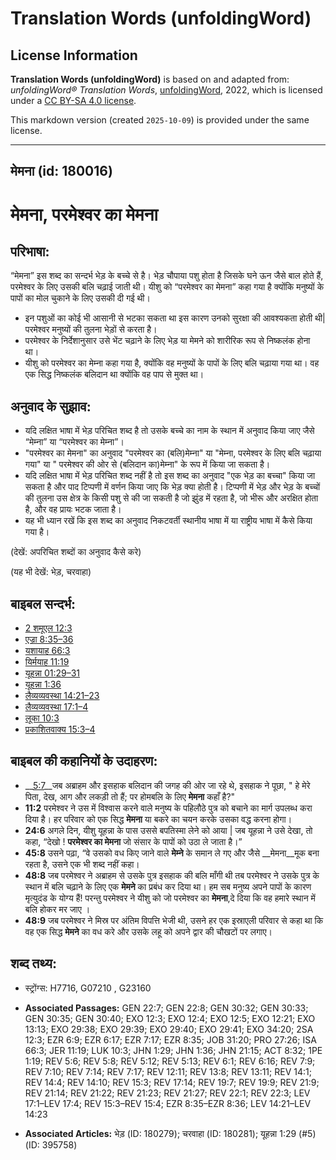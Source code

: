 # Translation Words (unfoldingWord)

## License Information

**Translation Words (unfoldingWord)** is based on and adapted from: _unfoldingWord® Translation Words_, [unfoldingWord](https://unfoldingword.org/utw), 2022, which is licensed under a [CC BY-SA 4.0 license](https://creativecommons.org/licenses/by-sa/4.0/legalcode.en).

This markdown version (created `2025-10-09`) is provided under the same license.



--------------------------------

## मेमना (id: 180016)

मेमना, परमेश्‍वर का मेमना
=========================

परिभाषा:
--------

“मेमना” इस शब्द का सन्दर्भ भेड़ के बच्चे से है। भेड़ चौपाया पशु होता है जिसके घने ऊन जैसे बाल होते हैं, परमेश्वर के लिए उसकी बलि चढ़ाई जाती थी। यीशु को “परमेश्वर का मेमना” कहा गया है क्योंकि मनुष्यों के पापों का मोल चुकाने के लिए उसकी दी गई थी।

* इन पशुओं का कोई भी आसानी से भटका सकता था इस कारण उनको सुरक्षा की आवश्यकता होती थी\| परमेश्वर मनुष्यों की तुलना भेड़ों से करता है।
* परमेश्वर के निर्देशानुसार उसे भेंट चढ़ाने के लिए भेड़ या मेमने को शारीरिक रूप से निष्कलंक होना था।
* यीशु को परमेश्वर का मेम्ना कहा गया है, क्योंकि वह मनुष्यों के पापों के लिए बलि चढ़ाया गया था। वह एक सिद्ध निष्कलंक बलिदान था क्योंकि वह पाप से मुक्त था।

अनुवाद के सुझाव:
----------------

* यदि लक्षित भाषा में भेड़ परिचित शब्द है तो उसके बच्चे का नाम के स्थान में अनुवाद किया जाए जैसे “मेम्ना” या “परमेश्वर का मेम्ना”।
* "परमेश्‍वर का मेमना" का अनुवाद "परमेश्वर का (बलि)मेम्‍ना" या "मेम्ना, परमेश्वर के लिए बलि चढ़ाया गया" या " परमेश्वर की ओर से (बलिदान का)मेम्ना" के रूप में किया जा सकता है।
* यदि लक्षित भाषा में भेड़ परिचित शब्द नहीं है तो इस शब्द का अनुवाद "एक भेड़ का बच्चा" किया जा सकता है और पाद टिप्पणी में वर्णन किया जाए कि भेड़ क्या होती है। टिप्पणी में भेड़ और भेड़ के बच्चों की तुलना उस क्षेत्र के किसी पशु से की जा सकती है जो झुंड में रहता है, जो भीरू और अरक्षित होता है, और वह प्रायः भटक जाता है।
* यह भी ध्यान रखें कि इस शब्द का अनुवाद निकटवर्ती स्थानीय भाषा में या राष्ट्रीय भाषा में कैसे किया गया है।

(देखें: अपरिचित शब्दों का अनुवाद कैसे करे)

(यह भी देखें: भेड़, चरवाहा)

बाइबल सन्दर्भ:
--------------

* [2 शमूएल 12:3](https://ref.ly/2Sam0:0)
* [एज्रा 8:35–36](https://ref.ly/Ezra8:35-Ezra8:36)
* [यशायाह 66:3](https://ref.ly/Isa66:3)
* [यिर्मयाह 11:19](https://ref.ly/Jer11:19)
* [यूहन्ना 01:29–31](https://ref.ly/John1:29-John1:31)
* [यूहन्ना 1:36](https://ref.ly/John1:36)
* [लैव्यव्यवस्था 14:21–23](https://ref.ly/Lev14:21-Lev14:23)
* [लैव्यव्यवस्था 17:1–4](https://ref.ly/Lev17:1-Lev17:4)
* [लूका 10:3](https://ref.ly/Luke10:3)
* [प्रकाशितवाक्य 15:3–4](https://ref.ly/Rev15:3-Rev15:4)

बाइबल की कहानियों के उदाहरण:
----------------------------

* \_\_[5:7](rc://*/tn/help/obs/05/07)\_\_जब अब्राहम और इसहाक बलिदान की जगह की ओर जा रहे थे, इसहाक ने पूछा, " हे मेरे पिता, देख, आग और लकड़ी तो हैं; पर होमबलि के लिए **मेमना** कहाँ है?"
* **11:2** परमेश्वर ने उस में विश्वास करने वाले मनुष्य के पहिलौठे पुत्र को बचाने का मार्ग उपलब्ध करा दिया है। हर परिवार को एक सिद्ध **मेमना** या बकरे का चयन करके उसका वद्ध करना होगा।
* **24:6** अगले दिन, यीशु यूहन्ना के पास उससे बपतिस्मा लेने को आया \| जब यूहन्ना ने उसे देखा, तो कहा, “देखो ! **परमेश्वर का मेमना** जो संसार के पापों को उठा ले जाता है।”
* **45:8** उसने पढ़ा, “वे उसको वध किए जाने वाले **मेम्ने** के समान ले गए और जैसे \_\_मेमना\_\_मूक बना रहता है, उसने एक भी शब्द नहीं कहा।
* **48:8** जब परमेश्वर ने अब्राहम से उसके पुत्र इसहाक की बलि माँगी थी तब परमेश्वर ने उसके पुत्र के स्थान में बलि चढ़ाने के लिए एक **मेमने** का प्रबंध कर दिया था। हम सब मनुष्य अपने पापों के कारण मृत्युदंड के योग्य हैं! परन्तु परमेश्वर ने यीशु को जो परमेश्वर का **मेमना**,दे दिया कि वह हमारे स्थान में बलि होकर मर जाए ।
* **48:9** जब परमेश्वर ने मिस्र पर अंतिम विपत्ति भेजी थी, उसने हर एक इस्राएली परिवार से कहा था कि वह एक सिद्ध **मेमने** का वध करे और उसके लहू को अपने द्वार की चौखटों पर लगाए।

शब्द तथ्य:
----------

* स्ट्रोंग्स: H7716, G07210 , G23160

* **Associated Passages:** GEN 22:7; GEN 22:8; GEN 30:32; GEN 30:33; GEN 30:35; GEN 30:40; EXO 12:3; EXO 12:4; EXO 12:5; EXO 12:21; EXO 13:13; EXO 29:38; EXO 29:39; EXO 29:40; EXO 29:41; EXO 34:20; 2SA 12:3; EZR 6:9; EZR 6:17; EZR 7:17; EZR 8:35; JOB 31:20; PRO 27:26; ISA 66:3; JER 11:19; LUK 10:3; JHN 1:29; JHN 1:36; JHN 21:15; ACT 8:32; 1PE 1:19; REV 5:6; REV 5:8; REV 5:12; REV 5:13; REV 6:1; REV 6:16; REV 7:9; REV 7:10; REV 7:14; REV 7:17; REV 12:11; REV 13:8; REV 13:11; REV 14:1; REV 14:4; REV 14:10; REV 15:3; REV 17:14; REV 19:7; REV 19:9; REV 21:9; REV 21:14; REV 21:22; REV 21:23; REV 21:27; REV 22:1; REV 22:3; LEV 17:1–LEV 17:4; REV 15:3–REV 15:4; EZR 8:35–EZR 8:36; LEV 14:21–LEV 14:23
* **Associated Articles:** भेड़ (ID: 180279); चरवाहा (ID: 180281); यूहन्ना 1:29 (#5) (ID: 395758)


